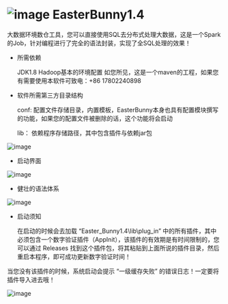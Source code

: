 # ![image](https://user-images.githubusercontent.com/113756063/192142233-2e9a27be-bd96-4a4e-a536-e69480e1aa48.png) EasterBunny1.4
大数据环境数仓工具，您可以直接使用SQL去分布式处理大数据，这是一个Spark的Job，针对编程进行了完全的语法封装，实现了全SQL处理的效果！

- 所需依赖

  JDK1.8  Hadoop基本的环境配置
  如您所见，这是一个maven的工程，如果您有需要使用本软件可致电：+86 17802240898

- 软件所需第三方目录结构

  conf: 配置文件存储目录，内置模板，EasterBunny本身也具有配置模块撰写的功能，如果您的配置文件被删除的话，这个功能将会启动

  lib： 依赖程序存储路径，其中包含插件与依赖jar包

![image](https://user-images.githubusercontent.com/113756063/192142287-ebabb07d-00f3-4b80-9d99-42bc3ab444e5.png)

 - 启动界面
 
 ![image](https://user-images.githubusercontent.com/113756063/192140732-6e6456e6-d287-4eae-8fca-4d130ddaf7b4.png)
 
 - 健壮的语法体系
 
 ![image](https://user-images.githubusercontent.com/113756063/192140844-cea15645-82d3-439a-ba32-1d9e338d74dc.png)
 
 - 启动须知
 
   在启动的时候会去加载 “Easter_Bunny1.4\lib\plug_in” 中的所有插件，其中必须包含一个数字验证插件（AppInit），该插件的有效期是有时间限制的，您可以通过 Releases 找到这个插件包，将其粘贴到上面所说的插件目录，然后重启本程序，即可成功更新数字验证时间！
  
  当您没有该插件的时候，系统启动会提示 “一级缓存失败” 的错误日志！一定要将插件导入进去哦！
  
![image](https://user-images.githubusercontent.com/113756063/192140802-835e1d6a-b934-4745-8402-e6a0bd154ae2.png)
